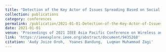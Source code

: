 ```yaml
---
title: "Detection of the Key Actor of Issues Spreading Based on Social Network Analysis in Twitter Social Media"
collection: publications
category: conferences
permalink: /publication/2021-01-01-Detection-of-the-Key-Actor-of-Issues-Spreading-Based-on-Social-Network-Analysis-in-Twitter-Social-Media
date: 2021-01-01
venue: 'Proceedings of 2021 IEEE Asia Pacific Conference on Wireless and Mobile (APWiMob)'
link: 'https://ieeexplore.ieee.org/abstract/document/9435268'
citation: 'Audy Joize Oroh,  Yoanes Bandung,  Luqman Muhammad Zagi'
---
```


